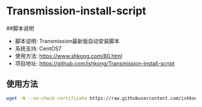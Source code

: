 # Transmission-install-script

##脚本说明
- 脚本说明: Transmission最新版自动安装脚本
- 系统支持: CentOS7
- 使用方法: https://www.shkong.com/80.html
- 项目地址: https://github.com/ishkong/Transmission-install-script

## 使用方法

``` bash
wget -N --no-check-certificate https://raw.githubusercontent.com/ishkong/Transmission-install-script/install.sh && chmod +x install.sh && bash install.sh
```
